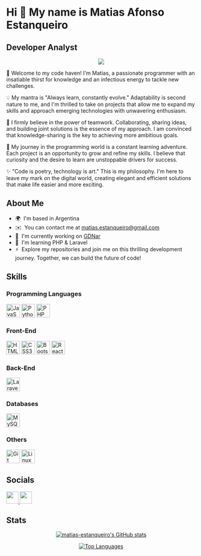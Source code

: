 Hi 👋 My name is Matias Afonso Estanqueiro
==========================================

Developer Analyst
-----------------
<p align="center">
  <a href="http://www.github.com/matias-estanqueiro"><img src="https://github-readme-streak-stats.herokuapp.com/?user=matias-estanqueiro&stroke=ffffff&background=1c1917&ring=0891b2&fire=0891b2&currStreakNum=ffffff&currStreakLabel=0891b2&sideNums=ffffff&sideLabels=ffffff&dates=ffffff&hide_border=true" /></a>
</p>

🚀 Welcome to my code haven! I'm Matias, a passionate programmer with an insatiable thirst for knowledge and an infectious energy to tackle new challenges. 

💡 My mantra is "Always learn, constantly evolve." Adaptability is second nature to me, and I'm thrilled to take on projects that allow me to expand my skills and approach emerging technologies with unwavering enthusiasm. 

👥 I firmly believe in the power of teamwork. Collaborating, sharing ideas, and building joint solutions is the essence of my approach. I am convinced that knowledge-sharing is the key to achieving more ambitious goals. 

🌱 My journey in the programming world is a constant learning adventure. Each project is an opportunity to grow and refine my skills. I believe that curiosity and the desire to learn are unstoppable drivers for success. 

✨ "Code is poetry, technology is art." This is my philosophy. I'm here to leave my mark on the digital world, creating elegant and efficient solutions that make life easier and more exciting.

About Me
-----------------
* 🌍  I'm based in Argentina
* ✉️  You can contact me at [matias.estanqueiro@gmail.com](mailto:matias.estanqueiro@gmail.com)
* 🚀  I'm currently working on [GDNar](http://www.gdnargentina.com/)
* 🧠  I'm learning PHP & Laravel
* ⚡  Explore my repositories and join me on this thrilling development journey. Together, we can build the future of code!

Skills
-----------------

### Programming Languages
<p align="left">
    <a href="https://developer.mozilla.org/en-US/docs/Web/JavaScript" target="_blank" rel="noreferrer"><img src="https://raw.githubusercontent.com/danielcranney/readme-generator/main/public/icons/skills/javascript-colored.svg" width="36" height="36" alt="JavaScript" /></a>
    <a href="https://www.python.org/" target="_blank" rel="noreferrer"><img src="https://raw.githubusercontent.com/danielcranney/readme-generator/main/public/icons/skills/python-colored.svg" width="36" height="36" alt="Python" /></a>
    <a href="https://www.php.net/" target="_blank" rel="noreferrer"><img src="https://raw.githubusercontent.com/danielcranney/readme-generator/main/public/icons/skills/php-colored.svg" width="36" height="36" alt="PHP" /></a>
</p>

### Front-End
<p align="left">
    <a href="https://developer.mozilla.org/en-US/docs/Glossary/HTML5" target="_blank" rel="noreferrer"><img src="https://raw.githubusercontent.com/danielcranney/readme-generator/main/public/icons/skills/html5-colored.svg" width="36" height="36" alt="HTML5" /></a>
    <a href="https://www.w3.org/TR/CSS/#css" target="_blank" rel="noreferrer"><img src="https://raw.githubusercontent.com/danielcranney/readme-generator/main/public/icons/skills/css3-colored.svg" width="36" height="36" alt="CSS3" /></a>
    <a href="https://getbootstrap.com/" target="_blank" rel="noreferrer"><img src="https://raw.githubusercontent.com/danielcranney/readme-generator/main/public/icons/skills/bootstrap-colored.svg" width="36" height="36" alt="Bootstrap" /></a>
    <a href="https://reactjs.org/" target="_blank" rel="noreferrer"><img src="https://raw.githubusercontent.com/danielcranney/readme-generator/main/public/icons/skills/react-colored.svg" width="36" height="36" alt="React" /></a>
</p>

### Back-End
<p align="left">
    <a href="https://laravel.com/" target="_blank" rel="noreferrer"><img src="https://raw.githubusercontent.com/danielcranney/readme-generator/main/public/icons/skills/laravel-colored.svg" width="36" height="36" alt="Laravel" /></a>
</p>

### Databases
<p align="left">
    <a href="https://www.mysql.com/" target="_blank" rel="noreferrer"><img src="https://raw.githubusercontent.com/danielcranney/readme-generator/main/public/icons/skills/mysql-colored.svg" width="36" height="36" alt="MySQL" /></a>
</p>

### Others
<p align="left">
    <a href="https://git-scm.com/" target="_blank" rel="noreferrer"><img src="https://raw.githubusercontent.com/danielcranney/readme-generator/main/public/icons/skills/git-colored.svg" width="36" height="36" alt="Git" /></a>
    <a href="https://www.linux.org" target="_blank" rel="noreferrer"><img src="https://raw.githubusercontent.com/danielcranney/readme-generator/main/public/icons/skills/linux-colored.svg" width="36" height="36" alt="Linux" /></a>
</p>

Socials
-----------------
<p align="left"> <a href="https://www.github.com/matias-estanqueiro" target="_blank" rel="noreferrer"> <picture> <source media="(prefers-color-scheme: dark)" srcset="https://raw.githubusercontent.com/danielcranney/readme-generator/main/public/icons/socials/github-dark.svg" /> <source media="(prefers-color-scheme: light)" srcset="https://raw.githubusercontent.com/danielcranney/readme-generator/main/public/icons/socials/github.svg" /> <img src="https://raw.githubusercontent.com/danielcranney/readme-generator/main/public/icons/socials/github.svg" width="32" height="32" /> </picture> </a> <a href="https://www.linkedin.com/in/matias-afonso-estanqueiro" target="_blank" rel="noreferrer"> <picture> <source media="(prefers-color-scheme: dark)" srcset="https://raw.githubusercontent.com/danielcranney/readme-generator/main/public/icons/socials/linkedin-dark.svg" /> <source media="(prefers-color-scheme: light)" srcset="https://raw.githubusercontent.com/danielcranney/readme-generator/main/public/icons/socials/linkedin.svg" /> <img src="https://raw.githubusercontent.com/danielcranney/readme-generator/main/public/icons/socials/linkedin.svg" width="32" height="32" /> </picture> </a></p>

Stats
-----------------
<p align="center">
  <a href="http://www.github.com/matias-estanqueiro"><img src="https://github-readme-stats.vercel.app/api?username=matias-estanqueiro&show_icons=true&hide=&count_private=true&title_color=0891b2&text_color=ffffff&icon_color=0891b2&bg_color=1c1917&hide_border=true&show_icons=true" alt="matias-estanqueiro's GitHub stats" /></a>
</p>
<p align="center">
  <a href="https://github.com/matias-estanqueiro" align="left"><img src="https://github-readme-stats.vercel.app/api/top-langs/?username=matias-estanqueiro&langs_count=10&title_color=0891b2&text_color=ffffff&icon_color=0891b2&bg_color=1c1917&hide_border=true&locale=en&custom_title=Top%20%Languages" alt="Top Languages" /></a>
</p>

